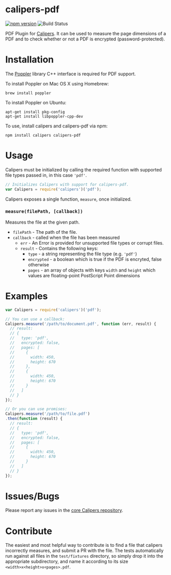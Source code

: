 # calipers-pdf

[![npm version](https://badge.fury.io/js/calipers-pdf.svg)](http://badge.fury.io/js/calipers-pdf) ![Build Status](https://github.com/calipersjs/calipers-pdf/actions/workflows/ci.yml/badge.svg?branch=master)


PDF Plugin for [Calipers](https://github.com/calipersjs/calipers). It can be
used to measure the page dimensions of a PDF and to check whether or not a PDF
is encrypted (password-protected).

# Installation

The [Poppler](http://poppler.freedesktop.org/) library C++ interface is required for PDF support.

To install Poppler on Mac OS X using Homebrew:

```
brew install poppler
```

To install Poppler on Ubuntu:

```
apt-get install pkg-config
apt-get install libpoppler-cpp-dev
```

To use, install calipers and calipers-pdf via npm:

```
npm install calipers calipers-pdf
```

# Usage

Calipers must be initialized by calling the required function with supported
file types passed in, in this case `'pdf'`.

```javascript
// Initializes Calipers with support for calipers-pdf.
var Calipers = require('calipers')('pdf');
```

Calipers exposes a single function, `measure`, once initialized.

### `measure(filePath, [callback])`

Measures the file at the given path.
- `filePath` - The path of the file.
- `callback` - called when the file has been measured
  - `err` - An Error is provided for unsupported file types or corrupt files.
  - `result` - Contains the following keys:
    - `type` - a string representing the file type (e.g. `'pdf'`)
    - `encrypted` - a boolean which is true if the PDF is encryted, false otherwise
    - `pages` - an array of objects with keys `width` and `height` which values
      are floating-point PostScript Point dimensions

# Examples

```js
var Calipers = require('calipers')('pdf');

// You can use a callback:
Calipers.measure('/path/to/document.pdf', function (err, result) {
  // result:
  // {
  //   type: 'pdf',
  //   encrypted: false,
  //   pages: [
  //     {
  //       width: 450,
  //       height: 670
  //     },
  //     {
  //       width: 450,
  //       height: 670
  //     }
  //   ]
  // }
});

// Or you can use promises:
Calipers.measure('/path/to/file.pdf')
.then(function (result) {
  // result:
  // {
  //   type: 'pdf',
  //   encrypted: false,
  //   pages: [
  //     {
  //       width: 450,
  //       height: 670
  //     }
  //   ]
  // }
});
```

# Issues/Bugs

Please report any issues in the [core Calipers repository](https://github.com/calipersjs/calipers/issues).

# Contribute

The easiest and most helpful way to contribute is to find a file that calipers incorrectly measures, and submit a PR with the file. The tests automatically run against all files in the `test/fixtures` directory, so simply drop it into the appropriate subdirectory, and name it according to its size `<width>x<height>x<pages>.pdf`.
